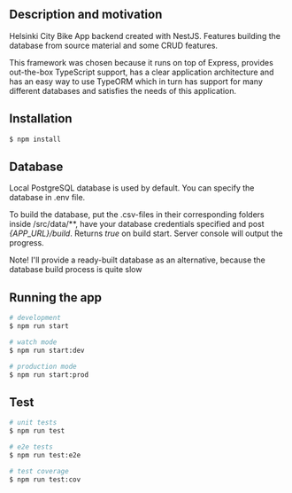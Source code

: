 ## Description and motivation

Helsinki City Bike App backend created with NestJS. Features building the database from source material and some CRUD features.

This framework was chosen because it runs on top of Express, provides out-the-box TypeScript support, has a clear application architecture and has an easy way to use TypeORM which in turn has support for many different databases and satisfies the needs of this application.

## Installation

```bash
$ npm install
```

## Database

Local PostgreSQL database is used by default. You can specify the database in .env file.

To build the database, put the .csv-files in their corresponding folders inside /src/data/**, have your database credentials specified and post _{APP_URL}/build_. Returns _true_ on build start. Server console will output the progress.

Note! I'll provide a ready-built database as an alternative, because the database build process is quite slow

## Running the app

```bash
# development
$ npm run start

# watch mode
$ npm run start:dev

# production mode
$ npm run start:prod
```

## Test

```bash
# unit tests
$ npm run test

# e2e tests
$ npm run test:e2e

# test coverage
$ npm run test:cov
```
